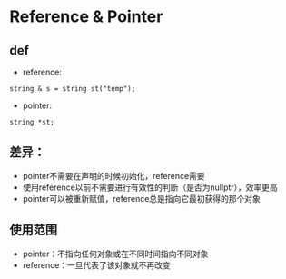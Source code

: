 # Reference & Pointer

## def
- reference:
```
string & s = string st("temp");
```
- pointer:
```
string *st;
```

## 差异：
- pointer不需要在声明的时候初始化，reference需要
- 使用reference以前不需要进行有效性的判断（是否为nullptr），效率更高
- pointer可以被重新赋值，reference总是指向它最初获得的那个对象

## 使用范围
- pointer：不指向任何对象或在不同时间指向不同对象
- reference：一旦代表了该对象就不再改变




